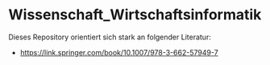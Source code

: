 # Wissenschaft_Wirtschaftsinformatik

Dieses Repository orientiert sich stark an folgender Literatur:

- https://link.springer.com/book/10.1007/978-3-662-57949-7
